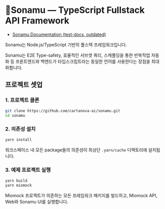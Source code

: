 # 🌲Sonamu — TypeScript Fullstack API Framework

- [Sonamu Documentation (test-docs, outdated)](https://rurruur.github.io/test-docs/)

Sonamu는 Node.js/TypeScript 기반의 풀스택 프레임워크입니다.

Sonamu는 E2E Type-safety, 효율적인 서브셋 쿼리, 스캐폴딩을 통한 반복작업 자동화 등 프론트엔드와 백엔드가 타입스크립트라는 동일한 언어를 사용한다는 장점을 최대화합니다.

## 프로젝트 셋업

### 1. 프로젝트 클론

```bash
git clone https://github.com/cartanova-ai/sonamu.git
cd sonamu
```

### 2. 의존성 설치

```bash
yarn install
```
워크스페이스 내 모든 package들의 의존성이 최상단 `.yarn/cache` 디렉토리에 설치됩니다.

### 3. 예제 프로젝트 실행
```bash
yarn build
yarn miomock
```
Miomock 프로젝트가 의존하는 모든 프레임워크 패키지를 빌드하고, Miomock API, Web와 Sonamu UI를 실행합니다.
